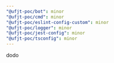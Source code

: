 ```yaml
---
"@ufjt-poc/bot": minor
"@ufjt-poc/cmd": minor
"@ufjt-poc/eslint-config-custom": minor
"@ufjt-poc/logger": minor
"@ufjt-poc/jest-config": minor
"@ufjt-poc/tsconfig": minor
---
```


dodo
